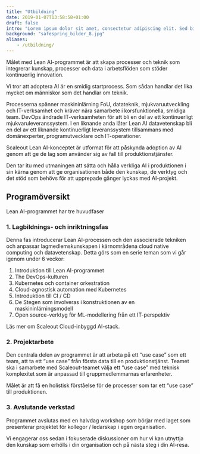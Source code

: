 ```yaml
---
title: "Utbildning"
date: 2019-01-07T13:58:58+01:00
draft: false
intro: "Lorem ipsum dolor sit amet, consectetur adipiscing elit. Sed bibendum arcu non ligula maximus blandit. Nulla ultricies libero et sapien sodales, eu nullam."
background: "safespring_bilder_8.jpg"
aliases:
    - /utbildning/
---
```

<div class="ingress"><p>Målet med Lean AI-programmet är att skapa processer och teknik som integrerar kunskap, processer och data i arbetsflöden som stöder kontinuerlig innovation.</p></div>

Vi tror att adoptera AI är en smidig startprocess. Som sådan handlar det lika mycket om människor som det handlar om teknik.

Processerna spänner maskininlärning FoU, datateknik, mjukvaruutveckling och IT-verksamhet och kräver nära samarbete i korsfunktionella, smidiga team.
DevOps ändrade IT-verksamheten för att bli en del av ett kontinuerligt mjukvaruleveranssystem. I en liknande anda låter Lean AI datavetenskap bli en del av ett liknande kontinuerligt leveranssystem tillsammans med domänexperter, programutvecklare och IT-operationer.

Scaleout Lean AI-konceptet är utformat för att påskynda adoption av AI genom att ge de lag som använder sig av fall till produktionstjänster.

Den tar itu med utmaningen att sätta och hålla verkliga AI i produktionen i sin kärna genom att ge organisationen både den kunskap, de verktyg och det stöd som behövs för att upprepade gånger lyckas med AI-projekt.

## Programöversikt
Lean AI-programmet har tre huvudfaser

### 1. Lagbildnings- och inriktningsfas
Denna fas introducerar Lean AI-processen och den associerade tekniken och anpassar lagmedlemskunskapen i kärnområdena cloud native computing och datavetenskap.
Detta görs som en serie teman som vi går igenom under 6 veckor:

1. Introduktion till Lean AI-programmet
1. The DevOps-kulturen
1. Kubernetes och container orkestration
1. Cloud-agnostisk automation med Kubernetes
1. Introduktion till CI / CD
1. De Stegen som involveras i konstruktionen av en maskininlärningsmodell
1. Open source-verktyg för ML-modellering från ett IT-perspektiv

Läs mer om Scaleout Cloud-inbyggd AI-stack.

### 2. Projektarbete
Den centrala delen av programmet är att arbeta på ett “use case” som ett team, att ta ett “use case” från första data till en produktionstjänst. Teamet ska i samarbete med Scaleout-teamet välja ett “use case” med teknisk komplexitet som är anpassad till gruppmedlemmarnas  erfarenheter.

Målet är att få en holistisk förståelse för de processer som tar ett “use case” till produktionen.

### 3. Avslutande verkstad
Programmet avslutas med en halvdag workshop som börjar med laget som presenterar projektet för kollegor / ledarskap i egen organisation.

Vi engagerar oss sedan i fokuserade diskussioner om hur vi kan utnyttja den kunskap som erhölls i din organisation och på nästa steg i din AI-resa.
